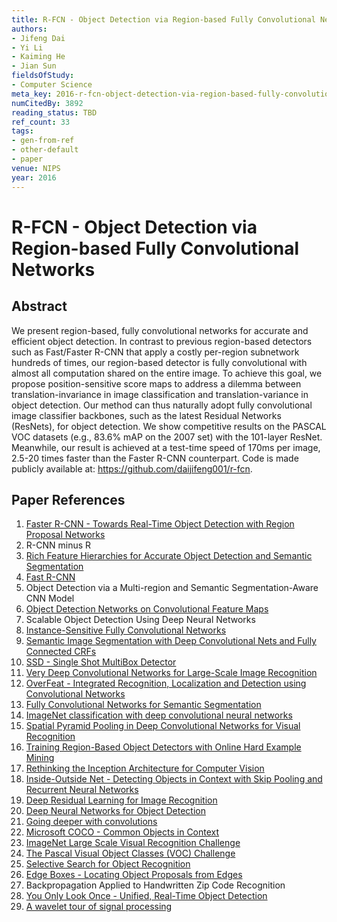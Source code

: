 ```yaml
---
title: R-FCN - Object Detection via Region-based Fully Convolutional Networks
authors:
- Jifeng Dai
- Yi Li
- Kaiming He
- Jian Sun
fieldsOfStudy:
- Computer Science
meta_key: 2016-r-fcn-object-detection-via-region-based-fully-convolutional-networks
numCitedBy: 3892
reading_status: TBD
ref_count: 33
tags:
- gen-from-ref
- other-default
- paper
venue: NIPS
year: 2016
---
```


# R-FCN - Object Detection via Region-based Fully Convolutional Networks

## Abstract

We present region-based, fully convolutional networks for accurate and efficient object detection. In contrast to previous region-based detectors such as Fast/Faster R-CNN that apply a costly per-region subnetwork hundreds of times, our region-based detector is fully convolutional with almost all computation shared on the entire image. To achieve this goal, we propose position-sensitive score maps to address a dilemma between translation-invariance in image classification and translation-variance in object detection. Our method can thus naturally adopt fully convolutional image classifier backbones, such as the latest Residual Networks (ResNets), for object detection. We show competitive results on the PASCAL VOC datasets (e.g., 83.6% mAP on the 2007 set) with the 101-layer ResNet. Meanwhile, our result is achieved at a test-time speed of 170ms per image, 2.5-20 times faster than the Faster R-CNN counterpart. Code is made publicly available at: https://github.com/daijifeng001/r-fcn.

## Paper References

1. [Faster R-CNN - Towards Real-Time Object Detection with Region Proposal Networks](2015-faster-r-cnn-towards-real-time-object-detection-with-region-proposal-networks)
2. R-CNN minus R
3. [Rich Feature Hierarchies for Accurate Object Detection and Semantic Segmentation](2014-rich-feature-hierarchies-for-accurate-object-detection-and-semantic-segmentation)
4. [Fast R-CNN](2015-fast-r-cnn)
5. Object Detection via a Multi-region and Semantic Segmentation-Aware CNN Model
6. [Object Detection Networks on Convolutional Feature Maps](2017-object-detection-networks-on-convolutional-feature-maps)
7. Scalable Object Detection Using Deep Neural Networks
8. [Instance-Sensitive Fully Convolutional Networks](2016-instance-sensitive-fully-convolutional-networks)
9. [Semantic Image Segmentation with Deep Convolutional Nets and Fully Connected CRFs](2015-semantic-image-segmentation-with-deep-convolutional-nets-and-fully-connected-crfs)
10. [SSD - Single Shot MultiBox Detector](2016-ssd-single-shot-multibox-detector)
11. [Very Deep Convolutional Networks for Large-Scale Image Recognition](2014-vggnet.md)
12. [OverFeat - Integrated Recognition, Localization and Detection using Convolutional Networks](2014-overfeat-integrated-recognition-localization-and-detection-using-convolutional-networks)
13. [Fully Convolutional Networks for Semantic Segmentation](2017-fully-convolutional-networks-for-semantic-segmentation)
14. [ImageNet classification with deep convolutional neural networks](2012-alexnet.md)
15. [Spatial Pyramid Pooling in Deep Convolutional Networks for Visual Recognition](2015-spatial-pyramid-pooling-in-deep-convolutional-networks-for-visual-recognition)
16. [Training Region-Based Object Detectors with Online Hard Example Mining](2016-training-region-based-object-detectors-with-online-hard-example-mining)
17. [Rethinking the Inception Architecture for Computer Vision](2016-rethinking-the-inception-architecture-for-computer-vision)
18. [Inside-Outside Net - Detecting Objects in Context with Skip Pooling and Recurrent Neural Networks](2016-inside-outside-net-detecting-objects-in-context-with-skip-pooling-and-recurrent-neural-networks)
19. [Deep Residual Learning for Image Recognition](2015-resnet.md)
20. [Deep Neural Networks for Object Detection](2013-deep-neural-networks-for-object-detection)
21. [Going deeper with convolutions](2015-going-deeper-with-convolutions)
22. [Microsoft COCO - Common Objects in Context](2014-microsoft-coco-common-objects-in-context)
23. [ImageNet Large Scale Visual Recognition Challenge](2015-imagenet-large-scale-visual-recognition-challenge)
24. [The Pascal Visual Object Classes (VOC) Challenge](2009-the-pascal-visual-object-classes-voc-challenge)
25. [Selective Search for Object Recognition](2013-selective-search-for-object-recognition)
26. [Edge Boxes - Locating Object Proposals from Edges](2014-edge-boxes-locating-object-proposals-from-edges)
27. Backpropagation Applied to Handwritten Zip Code Recognition
28. [You Only Look Once - Unified, Real-Time Object Detection](2016-you-only-look-once-unified-real-time-object-detection)
29. [A wavelet tour of signal processing](1998-a-wavelet-tour-of-signal-processing)
